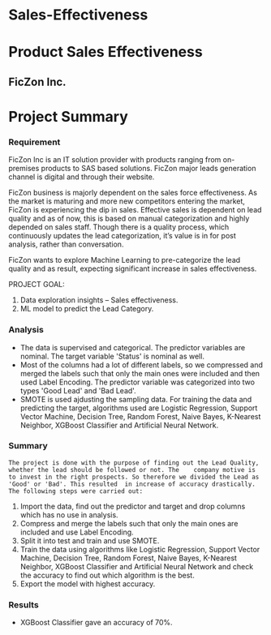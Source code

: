 # Sales-Effectiveness
# Product Sales Effectiveness
## FicZon Inc.

# Project Summary
### Requirement
   FicZon Inc is an IT solution provider with products ranging from on-premises products to SAS based solutions. FicZon major leads generation channel is digital and through their website.
   
   FicZon business is majorly dependent on the sales force effectiveness. As the market is maturing and more new competitors entering the market, FicZon is experiencing the dip in sales. Effective sales is dependent on lead quality and as of now, this is based on manual categorization and highly depended on sales staff. Though there is a quality process, which continuously updates the lead categorization, it’s value is in for post analysis, rather than conversation.
    
   FicZon wants to explore Machine Learning to pre-categorize the lead quality and as result, expecting significant increase in sales effectiveness.

PROJECT GOAL:
1. Data exploration insights – Sales effectiveness.
2. ML model to predict the Lead Category.

### Analysis
- The data is supervised and categorical. The predictor variables are nominal. The target variable 'Status' is nominal as well. 
- Most of the columns had a lot of different labels, so we compressed and merged the labels such that only the main ones were included and then used Label Encoding. The predictor variable was categorized into two types 'Good Lead' and 'Bad Lead'.
- SMOTE is used ajdusting the sampling data. For training the data and predicting the target, algorithms used are Logistic Regression, Support Vector Machine, Decision Tree, Random Forest, Naive Bayes, K-Nearest Neighbor, XGBoost Classifier and Artificial Neural Network.

### Summary
    The project is done with the purpose of finding out the Lead Quality, whether the lead should be followed or not. The    company motive is to invest in the right prospects. So therefore we divided the Lead as 'Good' or 'Bad'. This resulted  in increase of accuracy drastically.
    The following steps were carried out:
1. Import the data, find out the predictor and target and drop columns which has no use in analysis.
2. Compress and merge the labels such that only the main ones are included and use Label Encoding.
3. Split it into test and train and use SMOTE.
4. Train the data using algorithms like Logistic Regression, Support Vector Machine, Decision Tree, Random Forest, Naive Bayes, K-Nearest Neighbor, XGBoost Classifier and Artificial Neural Network and check the accuracy to find out which algorithm is the best.
5. Export the model with highest accuracy.

### Results
- XGBoost Classifier gave an accuracy of 70%.
